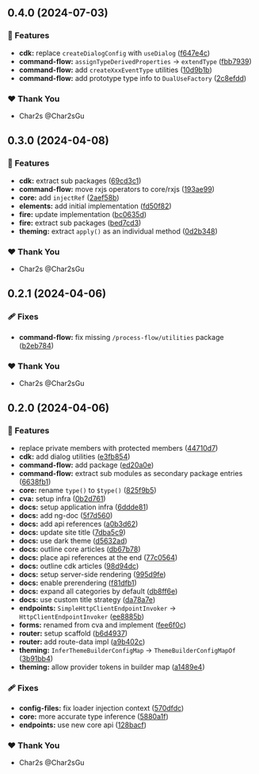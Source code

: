 ## 0.4.0 (2024-07-03)

### 🚀 Features

- **cdk:** replace `createDialogConfig` with `useDialog` ([f647e4c](https://github.com/TheNightmareX/angularly/commit/f647e4c))
- **command-flow:** `assignTypeDerivedProperties` -> `extendType` ([fbb7939](https://github.com/TheNightmareX/angularly/commit/fbb7939))
- **command-flow:** add `createXxxEventType` utilities ([10d9b1b](https://github.com/TheNightmareX/angularly/commit/10d9b1b))
- **command-flow:** add prototype type info to `DualUseFactory` ([2c8efdd](https://github.com/TheNightmareX/angularly/commit/2c8efdd))

### ❤️ Thank You

- Char2s @Char2sGu

## 0.3.0 (2024-04-08)

### 🚀 Features

- **cdk:** extract sub packages ([69cd3c1](https://github.com/TheNightmareX/angularly/commit/69cd3c1))
- **command-flow:** move rxjs operators to core/rxjs ([193ae99](https://github.com/TheNightmareX/angularly/commit/193ae99))
- **core:** add `injectRef` ([2aef58b](https://github.com/TheNightmareX/angularly/commit/2aef58b))
- **elements:** add initial implementation ([fd50f82](https://github.com/TheNightmareX/angularly/commit/fd50f82))
- **fire:** update implementation ([bc0635d](https://github.com/TheNightmareX/angularly/commit/bc0635d))
- **fire:** extract sub packages ([bed7cd3](https://github.com/TheNightmareX/angularly/commit/bed7cd3))
- **theming:** extract `apply()` as an individual method ([0d2b348](https://github.com/TheNightmareX/angularly/commit/0d2b348))

### ❤️ Thank You

- Char2s @Char2sGu

## 0.2.1 (2024-04-06)

### 🩹 Fixes

- **command-flow:** fix missing `/process-flow/utilities` package ([b2eb784](https://github.com/TheNightmareX/angularly/commit/b2eb784))

### ❤️ Thank You

- Char2s @Char2sGu

## 0.2.0 (2024-04-06)

### 🚀 Features

- replace private members with protected members ([44710d7](https://github.com/TheNightmareX/angularly/commit/44710d7))
- **cdk:** add dialog utilities ([e3fb854](https://github.com/TheNightmareX/angularly/commit/e3fb854))
- **command-flow:** add package ([ed20a0e](https://github.com/TheNightmareX/angularly/commit/ed20a0e))
- **command-flow:** extract sub modules as secondary package entries ([6638fb1](https://github.com/TheNightmareX/angularly/commit/6638fb1))
- **core:** rename `type()` to `$type()` ([825f9b5](https://github.com/TheNightmareX/angularly/commit/825f9b5))
- **cva:** setup infra ([0b2d761](https://github.com/TheNightmareX/angularly/commit/0b2d761))
- **docs:** setup application infra ([6ddde81](https://github.com/TheNightmareX/angularly/commit/6ddde81))
- **docs:** add ng-doc ([5f7d560](https://github.com/TheNightmareX/angularly/commit/5f7d560))
- **docs:** add api references ([a0b3d62](https://github.com/TheNightmareX/angularly/commit/a0b3d62))
- **docs:** update site title ([7dba5c9](https://github.com/TheNightmareX/angularly/commit/7dba5c9))
- **docs:** use dark theme ([d5632ad](https://github.com/TheNightmareX/angularly/commit/d5632ad))
- **docs:** outline core articles ([db67b78](https://github.com/TheNightmareX/angularly/commit/db67b78))
- **docs:** place api references at the end ([77c0564](https://github.com/TheNightmareX/angularly/commit/77c0564))
- **docs:** outline cdk articles ([98d94dc](https://github.com/TheNightmareX/angularly/commit/98d94dc))
- **docs:** setup server-side rendering ([995d9fe](https://github.com/TheNightmareX/angularly/commit/995d9fe))
- **docs:** enable prerendering ([f81dfb1](https://github.com/TheNightmareX/angularly/commit/f81dfb1))
- **docs:** expand all categories by default ([db8ff6e](https://github.com/TheNightmareX/angularly/commit/db8ff6e))
- **docs:** use custom title strategy ([da78a7e](https://github.com/TheNightmareX/angularly/commit/da78a7e))
- **endpoints:** `SimpleHttpClientEndpointInvoker` -> `HttpClientEndpointInvoker` ([ee8885b](https://github.com/TheNightmareX/angularly/commit/ee8885b))
- **forms:** renamed from cva and implement ([fee6f0c](https://github.com/TheNightmareX/angularly/commit/fee6f0c))
- **router:** setup scaffold ([b6d4937](https://github.com/TheNightmareX/angularly/commit/b6d4937))
- **router:** add route-data impl ([a9b402c](https://github.com/TheNightmareX/angularly/commit/a9b402c))
- **theming:** `InferThemeBuilderConfigMap` -> `ThemeBuilderConfigMapOf` ([3b91bb4](https://github.com/TheNightmareX/angularly/commit/3b91bb4))
- **theming:** allow provider tokens in builder map ([a1489e4](https://github.com/TheNightmareX/angularly/commit/a1489e4))

### 🩹 Fixes

- **config-files:** fix loader injection context ([570dfdc](https://github.com/TheNightmareX/angularly/commit/570dfdc))
- **core:** more accurate type inference ([5880a1f](https://github.com/TheNightmareX/angularly/commit/5880a1f))
- **endpoints:** use new core api ([128bacf](https://github.com/TheNightmareX/angularly/commit/128bacf))

### ❤️ Thank You

- Char2s @Char2sGu
